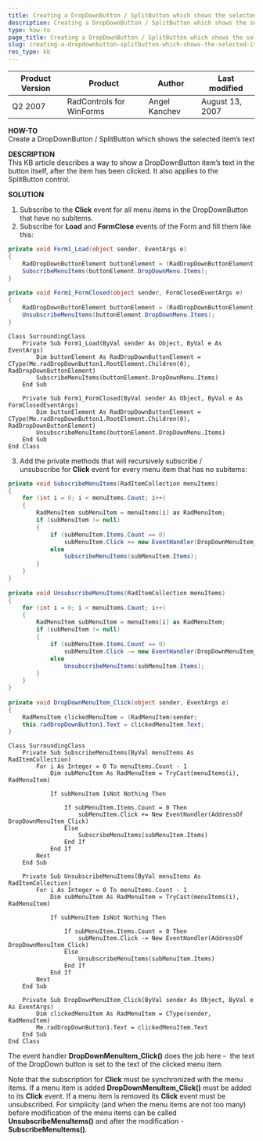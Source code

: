 ```yaml
---
title: Creating a DropDownButton / SplitButton which shows the selected item’s text
description: Creating a DropDownButton / SplitButton which shows the selected item’s text. Check it now!
type: how-to
page_title: Creating a DropDownButton / SplitButton which shows the selected item’s text
slug: creating-a-dropdownbutton-splitbutton-which-shows-the-selected-item-s-text
res_type: kb
---
```


|Product Version|Product|Author|Last modified|
|----|----|----|----|
|Q2 2007|RadControls for WinForms|Angel Kanchev|August 13, 2007|
 
 
**HOW-TO**   
Create a DropDownButton / SplitButton which shows the selected item’s text  
   
**DESCRIPTION**  
This KB article describes a way to show a DropDownButton item’s text in the button itself, after the item has been clicked. It also applies to the SplitButton control.  
   
**SOLUTION**  
 
1. Subscribe to the **Click** event for all menu items in the DropDownButton that have no subitems.
2. Subscribe for **Load** and **FormClose** events of the Form and fill them like this:  

````C#
private void Form1_Load(object sender, EventArgs e)        
{        
    RadDropDownButtonElement buttonElement = (RadDropDownButtonElement)this.radDropDownButton1.RootElement.Children[0];        
    SubscribeMenuItems(buttonElement.DropDownMenu.Items);        
}        
       
private void Form1_FormClosed(object sender, FormClosedEventArgs e)        
{        
    RadDropDownButtonElement buttonElement = (RadDropDownButtonElement)this.radDropDownButton1.RootElement.Children[0];        
    UnsubscribeMenuItems(buttonElement.DropDownMenu.Items);        
}    

````
````VB.NET
Class SurroundingClass
    Private Sub Form1_Load(ByVal sender As Object, ByVal e As EventArgs)
        Dim buttonElement As RadDropDownButtonElement = CType(Me.radDropDownButton1.RootElement.Children(0), RadDropDownButtonElement)
        SubscribeMenuItems(buttonElement.DropDownMenu.Items)
    End Sub

    Private Sub Form1_FormClosed(ByVal sender As Object, ByVal e As FormClosedEventArgs)
        Dim buttonElement As RadDropDownButtonElement = CType(Me.radDropDownButton1.RootElement.Children(0), RadDropDownButtonElement)
        UnsubscribeMenuItems(buttonElement.DropDownMenu.Items)
    End Sub
End Class

```` 


3. Add the private methods that will recursively subscribe / unsubscribe for **Click** event for every menu item that has no subitems:  

````C#
private void SubscribeMenuItems(RadItemCollection menuItems)        
{        
    for (int i = 0; i < menuItems.Count; i++)        
    {        
        RadMenuItem subMenuItem = menuItems[i] as RadMenuItem;        
        if (subMenuItem != null)        
        {        
            if (subMenuItem.Items.Count == 0)        
                subMenuItem.Click += new EventHandler(DropDownMenuItem_Click);        
            else        
                SubscribeMenuItems(subMenuItem.Items);        
        }        
    }        
}        
       
private void UnsubscribeMenuItems(RadItemCollection menuItems)        
{        
    for (int i = 0; i < menuItems.Count; i++)        
    {        
        RadMenuItem subMenuItem = menuItems[i] as RadMenuItem;        
        if (subMenuItem != null)        
        {        
            if (subMenuItem.Items.Count == 0)        
                subMenuItem.Click -= new EventHandler(DropDownMenuItem_Click);        
            else        
                UnsubscribeMenuItems(subMenuItem.Items);        
        }        
    }        
}        
       
private void DropDownMenuItem_Click(object sender, EventArgs e)        
{        
    RadMenuItem clickedMenuItem = (RadMenuItem)sender;        
    this.radDropDownButton1.Text = clickedMenuItem.Text;        
}  

````
````VB.NET
Class SurroundingClass
    Private Sub SubscribeMenuItems(ByVal menuItems As RadItemCollection)
        For i As Integer = 0 To menuItems.Count - 1
            Dim subMenuItem As RadMenuItem = TryCast(menuItems(i), RadMenuItem)

            If subMenuItem IsNot Nothing Then

                If subMenuItem.Items.Count = 0 Then
                    subMenuItem.Click += New EventHandler(AddressOf DropDownMenuItem_Click)
                Else
                    SubscribeMenuItems(subMenuItem.Items)
                End If
            End If
        Next
    End Sub

    Private Sub UnsubscribeMenuItems(ByVal menuItems As RadItemCollection)
        For i As Integer = 0 To menuItems.Count - 1
            Dim subMenuItem As RadMenuItem = TryCast(menuItems(i), RadMenuItem)

            If subMenuItem IsNot Nothing Then

                If subMenuItem.Items.Count = 0 Then
                    subMenuItem.Click -= New EventHandler(AddressOf DropDownMenuItem_Click)
                Else
                    UnsubscribeMenuItems(subMenuItem.Items)
                End If
            End If
        Next
    End Sub

    Private Sub DropDownMenuItem_Click(ByVal sender As Object, ByVal e As EventArgs)
        Dim clickedMenuItem As RadMenuItem = CType(sender, RadMenuItem)
        Me.radDropDownButton1.Text = clickedMenuItem.Text
    End Sub
End Class

```` 

 
The event handler **DropDownMenuItem_Click()** does the job here -  the text of the DropDown button is set to the text of the clicked menu item.  
   
Note that the subscription for **Click** must be synchronized with the menu items. If a menu item is added **DropDownMenuItem\_Click()** must be added to its **Click** event. If a menu item is removed its **Click** event must be unsubscribed. For simplicity (and when the menu items are not too many) before modification of the menu items can be called **UnsubscribeMenuItems()** and after the modification - **SubscribeMenuItems()**.


